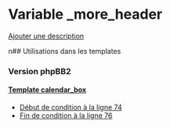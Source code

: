 # Variable _more_header
[Ajouter une description](https://fa-tvars.appspot.com/_more_header)

n## Utilisations dans les templates

### Version phpBB2

#### [Template calendar_box](subsilver/calendar_box.md)
* [Début de condition à la ligne 74](../subsilver/calendar_box.tpl#L74)
* [Fin de condition à la ligne 76](../subsilver/calendar_box.tpl#L76)